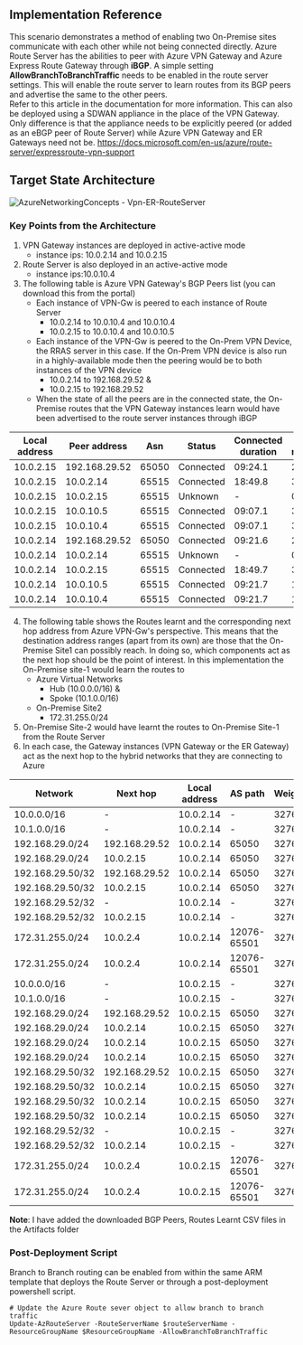 ## Implementation Reference
This scenario demonstrates a method of enabling two On-Premise sites communicate with each other while not being connected directly. Azure Route Server has the abilities to peer with Azure VPN Gateway and Azure Express Route Gateway through **iBGP**. A simple setting **AllowBranchToBranchTraffic** needs to be enabled in the route server settings. This will enable the route server to learn routes from its BGP peers and advertise the same to the other peers.  
Refer to this article in the documentation for more information. This can also be deployed using a SDWAN appliance in the place of the VPN Gateway. Only difference is that the appliance needs to be explicitly peered (or added as an eBGP peer of Route Server) while Azure VPN Gateway and ER Gateways need not be.
https://docs.microsoft.com/en-us/azure/route-server/expressroute-vpn-support

## Target State Architecture
![AzureNetworkingConcepts - Vpn-ER-RouteServer](https://user-images.githubusercontent.com/13979783/136538587-df9fc17f-7599-4428-b003-664a3252e672.png)

### Key Points from the Architecture
1. VPN Gateway instances are deployed in active-active mode
   - instance ips: 10.0.2.14 and 10.0.2.15
2. Route Server is also deployed in an active-active mode
   - instance ips:10.0.10.4
3. The following table is Azure VPN Gateway's BGP Peers list (you can download this from the portal)  
   - Each instance of VPN-Gw is peered to each instance of Route Server
     - 10.0.2.14 to 10.0.10.4 and 10.0.10.4
     - 10.0.2.15 to 10.0.10.4 and 10.0.10.5
   - Each instance of the VPN-Gw is peered to the On-Prem VPN Device, the RRAS server in this case. If the On-Prem VPN device is also run in a highly-available mode then the peering would be to both instances of the VPN device 
     - 10.0.2.14 to 192.168.29.52 &
     - 10.0.2.15 to 192.168.29.52
   - When the state of all the peers are in the connected state, the On-Premise routes that the VPN Gateway instances learn would have been advertised to the route server instances through iBGP 

| Local address | Peer address  | Asn   | Status    | Connected duration | Routes received | Messages sent | Messages Received |
|---------------|---------------|-------|-----------|--------------------|-----------------|---------------|-------------------|
| 10.0.2.15     | 192.168.29.52 | 65050 | Connected | 09:24.1            | 2               | 31            | 18                |
| 10.0.2.15     | 10.0.2.14     | 65515 | Connected | 18:49.8            | 3               | 185           | 189               |
| 10.0.2.15     | 10.0.2.15     | 65515 | Unknown   | -                  | 0               | 0             | 0                 |
| 10.0.2.15     | 10.0.10.5     | 65515 | Connected | 09:07.1            | 3               | 20            | 23                |
| 10.0.2.15     | 10.0.10.4     | 65515 | Connected | 09:07.1            | 3               | 19            | 23                |
| 10.0.2.14     | 192.168.29.52 | 65050 | Connected | 09:21.6            | 2               | 24            | 17                |
| 10.0.2.14     | 10.0.2.14     | 65515 | Unknown   | -                  | 0               | 0             | 0                 |
| 10.0.2.14     | 10.0.2.15     | 65515 | Connected | 18:49.7            | 3               | 187           | 187               |
| 10.0.2.14     | 10.0.10.5     | 65515 | Connected | 09:21.7            | 1               | 20            | 23                |
| 10.0.2.14     | 10.0.10.4     | 65515 | Connected | 09:21.7            | 1               | 20            | 23                |

4. The following table shows the Routes learnt and the corresponding next hop address from Azure VPN-Gw's perspective. This means that the destination address ranges (apart from its own) are those that the On-Premise Site1 can possibly reach. In doing so, which components act as the next hop should be the point of interest. In this implementation the On-Premise site-1 would learn the routes to 
   - Azure Virtual Networks
     - Hub (10.0.0.0/16) &
     - Spoke (10.1.0.0/16)
   - On-Premise Site2
     - 172.31.255.0/24
5. On-Premise Site-2 would have learnt the routes to On-Premise Site-1 from the Route Server
6. In each case, the Gateway instances (VPN Gateway or the ER Gateway) act as the next hop to the hybrid networks that they are connecting to Azure 

| Network          | Next hop      | Local address | AS path     | Weight | Origin  | Source peer   |
|------------------|---------------|---------------|-------------|--------|---------|---------------|
| 10.0.0.0/16      | -             | 10.0.2.14     | -           | 32768  | Network | 10.0.2.14     |
| 10.1.0.0/16      | -             | 10.0.2.14     | -           | 32768  | Network | 10.0.2.14     |
| 192.168.29.0/24  | 192.168.29.52 | 10.0.2.14     | 65050       | 32768  | EBgp    | 192.168.29.52 |
| 192.168.29.0/24  | 10.0.2.15     | 10.0.2.14     | 65050       | 32768  | IBgp    | 10.0.2.15     |
| 192.168.29.50/32 | 192.168.29.52 | 10.0.2.14     | 65050       | 32768  | EBgp    | 192.168.29.52 |
| 192.168.29.50/32 | 10.0.2.15     | 10.0.2.14     | 65050       | 32768  | IBgp    | 10.0.2.15     |
| 192.168.29.52/32 | -             | 10.0.2.14     | -           | 32768  | Network | 10.0.2.14     |
| 192.168.29.52/32 | 10.0.2.15     | 10.0.2.14     | -           | 32768  | IBgp    | 10.0.2.15     |
| 172.31.255.0/24  | 10.0.2.4      | 10.0.2.14     | 12076-65501 | 32768  | IBgp    | 10.0.10.4     |
| 172.31.255.0/24  | 10.0.2.4      | 10.0.2.14     | 12076-65501 | 32768  | IBgp    | 10.0.10.5     |
| 10.0.0.0/16      | -             | 10.0.2.15     | -           | 32768  | Network | 10.0.2.15     |
| 10.1.0.0/16      | -             | 10.0.2.15     | -           | 32768  | Network | 10.0.2.15     |
| 192.168.29.0/24  | 192.168.29.52 | 10.0.2.15     | 65050       | 32768  | EBgp    | 192.168.29.52 |
| 192.168.29.0/24  | 10.0.2.14     | 10.0.2.15     | 65050       | 32768  | IBgp    | 10.0.2.14     |
| 192.168.29.0/24  | 10.0.2.14     | 10.0.2.15     | 65050       | 32768  | IBgp    | 10.0.10.5     |
| 192.168.29.0/24  | 10.0.2.14     | 10.0.2.15     | 65050       | 32768  | IBgp    | 10.0.10.4     |
| 192.168.29.50/32 | 192.168.29.52 | 10.0.2.15     | 65050       | 32768  | EBgp    | 192.168.29.52 |
| 192.168.29.50/32 | 10.0.2.14     | 10.0.2.15     | 65050       | 32768  | IBgp    | 10.0.2.14     |
| 192.168.29.50/32 | 10.0.2.14     | 10.0.2.15     | 65050       | 32768  | IBgp    | 10.0.10.5     |
| 192.168.29.50/32 | 10.0.2.14     | 10.0.2.15     | 65050       | 32768  | IBgp    | 10.0.10.4     |
| 192.168.29.52/32 | -             | 10.0.2.15     | -           | 32768  | Network | 10.0.2.15     |
| 192.168.29.52/32 | 10.0.2.14     | 10.0.2.15     | -           | 32768  | IBgp    | 10.0.2.14     |
| 172.31.255.0/24  | 10.0.2.4      | 10.0.2.15     | 12076-65501 | 32768  | IBgp    | 10.0.10.4     |
| 172.31.255.0/24  | 10.0.2.4      | 10.0.2.15     | 12076-65501 | 32768  | IBgp    | 10.0.10.5     |

**Note**: I have added the downloaded BGP Peers, Routes Learnt CSV files in the Artifacts folder

### Post-Deployment Script
Branch to Branch routing can be enabled from within the same ARM template that deploys the Route Server or through a post-deployment powershell script.
```
# Update the Azure Route sever object to allow branch to branch traffic
Update-AzRouteServer -RouteServerName $routeServerName -ResourceGroupName $ResourceGroupName -AllowBranchToBranchTraffic
```

